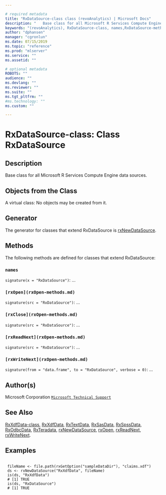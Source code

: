 ```yaml
--- 

# required metadata 
title: "RxDataSource-class class (revoAnalytics) | Microsoft Docs" 
description: "   Base class for all Microsoft R Services Compute Engine data sources.   " 
keywords: "(revoAnalytics), RxDataSource-class, names,RxDataSource-method, show,RxDataSource-method, classes" 
author: "dphansen" 
manager: "cgronlun" 
ms.date: 07/15/2019
ms.topic: "reference" 
ms.prod: "mlserver" 
ms.service: "" 
ms.assetid: "" 

# optional metadata 
ROBOTS: "" 
audience: "" 
ms.devlang: "" 
ms.reviewer: "" 
ms.suite: "" 
ms.tgt_pltfrm: "" 
#ms.technology: "" 
ms.custom: "" 

--- 
```






 # RxDataSource-class: Class RxDataSource 
 ## Description

Base class for all Microsoft R Services Compute Engine data sources.  


 ## Objects from the Class 


A virtual class: No objects may be created from it.

 ## Generator 


The generator for classes that extend RxDataSource is
[rxNewDataSource](rxNew.md).  

 ## Methods 


The following methods are defined for classes that extend
RxDataSource:



### `names`
`signature(x = "RxDataSource")`: ... 


### `[rxOpen](rxOpen-methods.md)`
`signature(src = "RxDataSource")`: ... 


### `[rxClose](rxOpen-methods.md)`
`signature(src = "RxDataSource")`: ... 


### `[rxReadNext](rxOpen-methods.md)`
`signature(src = "RxDataSource")`: ... 


### `[rxWriteNext](rxOpen-methods.md)`
`signature(from = "data.frame", to = "RxDataSource", verbose = 0)`: ... 




 ## Author(s)
 Microsoft Corporation [`Microsoft Technical Support`](https://go.microsoft.com/fwlink/?LinkID=698556&clcid=0x409)


 ## See Also

[RxXdfData-class](RxXdfData-class.md),
[RxXdfData](RxXdfData.md),
[RxTextData](RxTextData.md),
[RxSasData](RxSasData.md),
[RxSpssData](RxSpssData.md),
[RxOdbcData](RxOdbcData.md),
[RxTeradata](RxTeradata.md),
[rxNewDataSource](rxNew.md),
[rxOpen](rxOpen-methods.md),
[rxReadNext](rxOpen-methods.md),
[rxWriteNext](rxOpen-methods.md).

 ## Examples

 ```

  fileName <- file.path(rxGetOption("sampleDataDir"), "claims.xdf")
  ds <- rxNewDataSource("RxXdfData", fileName)
  is(ds, "RxXdfData")
  # [1] TRUE
  is(ds, "RxDataSource")
  # [1] TRUE
```


